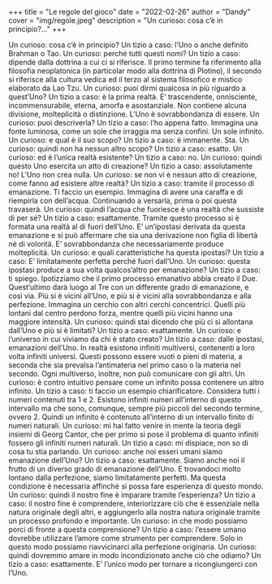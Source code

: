 +++
title = "Le regole del gioco"
date = "2022-02-26"
author = "Dandy"
cover = "img/regole.jpeg"
description = "Un curioso: cosa c’è in principio?..."
+++

Un curioso: cosa c’è in principio?
Un tizio a caso: l’Uno o anche definito Brahman o Tao.
Un curioso: perché tutti questi nomi?
Un tizio a caso: dipende dalla dottrina a cui ci si riferisce. Il primo termine fa riferimento alla filosofia neoplatonica (in particolar modo alla dottrina di Plotino), il secondo si riferisce alla cultura vedica ed il terzo al sistema filosofico e mistico elaborato da Lao Tzu.
Un curioso: puoi dirmi qualcosa in più riguardo a quest’Uno?
Un tizio a caso: è la prima realtà. E’ trascendente, onnisciente, incommensurabile, eterna, amorfa e asostanziale. Non contiene alcuna divisione, molteplicità o distinzione. L’Uno è sovrabbondanza di essere.
Un curioso: puoi descriverla?
Un tizio a caso: l’ho appena fatto. Immagina una fonte luminosa, come un sole che irraggia ma senza confini. Un sole infinito.
Un curioso: e qual è il suo scopo?
Un tizio a caso: è immanente. Sta.
Un curioso: quindi non ha nessun altro scopo?
Un tizio a caso: esatto.
Un curioso: ed è l’unica realtà esistente?
Un tizio a caso: no.
Un curioso: quindi questo Uno esercita un atto di creazione?
Un tizio a caso: assolutamente no! L’Uno non crea nulla.
Un curioso: se non vi è nessun atto di creazione, come fanno ad esistere altre realtà?
Un tizio a caso: tramite il processo di emanazione. Ti faccio un esempio. Immagina di avere una caraffa e di riempirla con dell’acqua. Continuando a versarla, prima o poi questa travaserà.
Un curioso: quindi l’acqua che fuoriesce è una realtà che sussiste di per sé?
Un tizio a caso: esattamente. Tramite questo processo si è formata una realtà al di fuori dell’Uno. E’ un’ipostasi derivata da questa emanazione e si può affermare che sia una derivazione non figlia di libertà né di volontà. E’ sovrabbondanza che necessariamente produce molteplicità.
Un curioso: e quali caratteristiche ha questa ipostasi?
Un tizio a caso: E’ limitatamente perfetta perché fuori dall’Uno.
Un curioso: questa ipostasi produce a sua volta qualcos’altro per emanazione?
Un tizio a caso: ti spiego. Ipotizziamo che il primo processo emanativo abbia creato il Due. Quest’ultimo darà luogo al Tre con un differente grado di emanazione, e così via. Più si è vicini all’Uno, e più si è vicini alla sovrabbondanza e alla perfezione. Immagina un cerchio con altri cerchi concentrici. Quelli più lontani dal centro perdono forza, mentre quelli più vicini hanno una maggiore intensità.
Un curioso: quindi stai dicendo che più ci si allontana dall’Uno e più si è limitati?
Un tizio a caso: esattamente.
Un curioso: e l’universo in cui viviamo da chi è stato creato?
Un tizio a caso: dalle ipostasi, emanazioni dell’Uno. In realtà esistono infiniti multiversi, contenenti a loro volta infiniti universi. Questi possono essere vuoti o pieni di materia, a seconda che sia prevalsa l’antimateria nel primo caso o la materia nel secondo. Ogni multiverso, inoltre, non può comunicare con gli altri.
Un curioso: è contro intuitivo pensare come un infinito possa contenere un altro infinito.
Un tizio a caso: ti faccio un esempio chiarificatore. Considera tutti i numeri contenuti tra 1 e 2. Esistono infiniti numeri all’interno di questo intervallo ma che sono, comunque, sempre più piccoli del secondo termine, ovvero 2. Quindi un infinito è contenuto all’interno di un intervallo finito di numeri naturali.
Un curioso: mi hai fatto venire in mente la teoria degli insiemi di Georg Cantor, che per primo si pose il problema di quanto infiniti fossero gli infiniti numeri naturali.
Un tizio a caso: mi dispiace, non so di cosa tu stia parlando.
Un curioso: anche noi esseri umani siamo emanazione dell’Uno?
Un tizio a caso: esattamente. Siamo anche noi il frutto di un diverso grado di emanazione dell’Uno. E trovandoci molto lontano dalla perfezione, siamo limitatamente perfetti. Ma questa condizione è necessaria affinché si possa fare esperienza di questo mondo.
Un curioso: quindi il nostro fine è imparare tramite l’esperienza?
Un tizio a caso: il nostro fine è comprendere, interiorizzare ciò che è essenziale nella natura originale degli altri, e aggiungerlo alla nostra natura originale tramite un processo profondo e importante.
Un curioso: in che modo possiamo porci di fronte a questa comprensione?
Un tizio a caso: l’essere umano dovrebbe utilizzare l’amore come strumento per comprendere. Solo in questo modo possiamo riavvicinarci alla perfezione originaria.
Un curioso: quindi dovremmo amare in modo incondizionato anche ciò che odiamo?
Un tizio a caso: esattamente. E’ l’unico modo per tornare a ricongiungerci con l’Uno.

